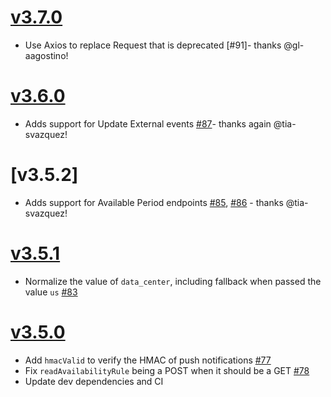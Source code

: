 # [v3.7.0]

* Use Axios to replace Request that is deprecated [#91]- thanks @gl-aagostino!

# [v3.6.0]

* Adds support for Update External events [#87]- thanks again @tia-svazquez!

# [v3.5.2]

* Adds support for Available Period endpoints [#85], [#86] - thanks @tia-svazquez!

# [v3.5.1]

* Normalize the value of `data_center`, including fallback when passed the value `us` [#83]

# [v3.5.0]

* Add `hmacValid` to verify the HMAC of push notifications [#77]
* Fix `readAvailabilityRule` being a POST when it should be a GET [#78][#79]
* Update dev dependencies and CI


[v3.7.0]: https://github.com/cronofy/cronofy-node/tag/v3.7.0
[v3.6.0]: https://github.com/cronofy/cronofy-node/tag/v3.6.0
[v3.5.1]: https://github.com/cronofy/cronofy-node/tag/v3.5.2
[v3.5.1]: https://github.com/cronofy/cronofy-node/tag/v3.5.1
[v3.5.0]: https://github.com/cronofy/cronofy-node/tag/v3.5.0

[#77]: https://github.com/cronofy/cronofy-node/pull/77
[#78]: https://github.com/cronofy/cronofy-node/issues/78
[#79]: https://github.com/cronofy/cronofy-node/pull/79
[#83]: https://github.com/cronofy/cronofy-node/pull/83
[#85]: https://github.com/cronofy/cronofy-node/pull/85
[#86]: https://github.com/cronofy/cronofy-node/pull/86
[#87]: https://github.com/cronofy/cronofy-node/pull/87
